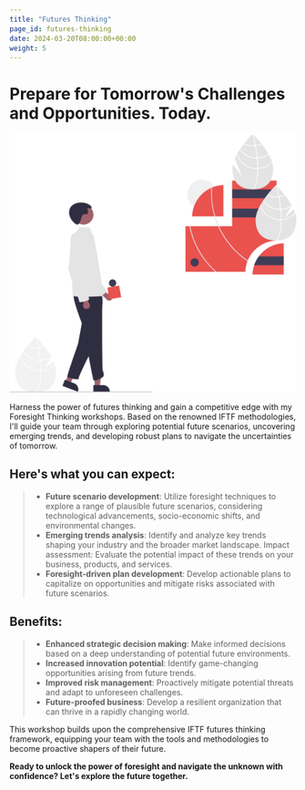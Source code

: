 ```yaml
---
title: "Futures Thinking"
page_id: futures-thinking
date: 2024-03-20T08:00:00+00:00
weight: 5
---
```


# Prepare for Tomorrow's Challenges and Opportunities. Today.

![Where To Play](/images/illustrations/undraw_forming_ideas_re_2afc.svg)

<!--more-->

Harness the power of futures thinking and gain a competitive edge with my Foresight Thinking workshops. Based on the renowned IFTF methodologies, I'll guide your team through exploring potential future scenarios, uncovering emerging trends, and developing robust plans to navigate the uncertainties of tomorrow.

## Here's what you can expect:
> * **Future scenario development**: Utilize foresight techniques to explore a range of plausible future scenarios, considering technological advancements, socio-economic shifts, and environmental changes.
> * **Emerging trends analysis**: Identify and analyze key trends shaping your industry and the broader market landscape.
Impact assessment: Evaluate the potential impact of these trends on your business, products, and services.
> * **Foresight-driven plan development**: Develop actionable plans to capitalize on opportunities and mitigate risks associated with future scenarios.


## Benefits:
> * **Enhanced strategic decision making**: Make informed decisions based on a deep understanding of potential future environments.
> * **Increased innovation potential**: Identify game-changing opportunities arising from future trends.
> * **Improved risk management**: Proactively mitigate potential threats and adapt to unforeseen challenges.
> * **Future-proofed business**: Develop a resilient organization that can thrive in a rapidly changing world.

This workshop builds upon the comprehensive IFTF futures thinking framework, equipping your team with the tools and methodologies to become proactive shapers of their future.

**Ready to unlock the power of foresight and navigate the unknown with confidence? Let's explore the future together.**